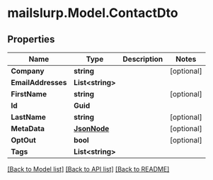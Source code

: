 
# mailslurp.Model.ContactDto

## Properties

Name | Type | Description | Notes
------------ | ------------- | ------------- | -------------
**Company** | **string** |  | [optional] 
**EmailAddresses** | **List&lt;string&gt;** |  | 
**FirstName** | **string** |  | [optional] 
**Id** | **Guid** |  | 
**LastName** | **string** |  | [optional] 
**MetaData** | [**JsonNode**](JsonNode.md) |  | [optional] 
**OptOut** | **bool** |  | [optional] 
**Tags** | **List&lt;string&gt;** |  | 

[[Back to Model list]](../README.md#documentation-for-models)
[[Back to API list]](../README.md#documentation-for-api-endpoints)
[[Back to README]](../README.md)

